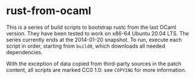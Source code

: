 # rust-from-ocaml

This is a series of build scripts to bootstrap rustc from the last OCaml version. They have been tested to work on x86-64 Ubuntu 20.04 LTS. The series currently ends at the 2014-01-20 snapshot. To run, execute each script in order, starting from `build0`, which downloads all needed dependencies.

With the exception of data copied from third-party sources in the patch content, all scripts are marked CC0 1.0: see `COPYING` for more information.
